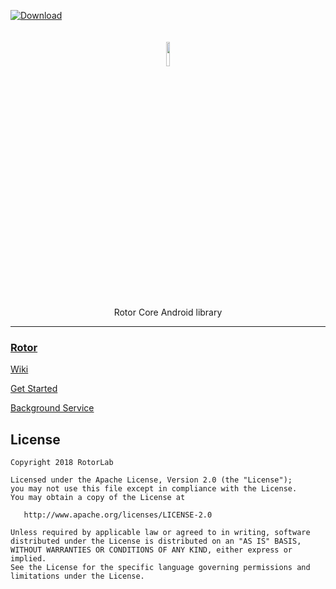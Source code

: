 [ ![Download](https://api.bintray.com/packages/efff/maven/RotorKotlinCore/images/download.svg) ](https://bintray.com/efff/maven/RotorKotlinCore/_latestVersion)
<p align="center"><img width="10%" vspace="20" src="https://github.com/rotorlab/core-kotlin/raw/master/app/src/main/res/mipmap-xxxhdpi/ic_launcher_round.png"></p>
<p align="center">Rotor Core Android library</p>

-----------------------------

### [Rotor](https://rotorlab.github.io/rotor/)

[Wiki](https://github.com/rotorlab/core-kotlin/wiki)

[Get Started](https://github.com/rotorlab/core-kotlin/wiki/Get-Started)

[Background Service](https://github.com/rotorlab/core-kotlin/wiki/Background-Service)

License
-------
    Copyright 2018 RotorLab

    Licensed under the Apache License, Version 2.0 (the "License");
    you may not use this file except in compliance with the License.
    You may obtain a copy of the License at

       http://www.apache.org/licenses/LICENSE-2.0

    Unless required by applicable law or agreed to in writing, software
    distributed under the License is distributed on an "AS IS" BASIS,
    WITHOUT WARRANTIES OR CONDITIONS OF ANY KIND, either express or implied.
    See the License for the specific language governing permissions and
    limitations under the License.
